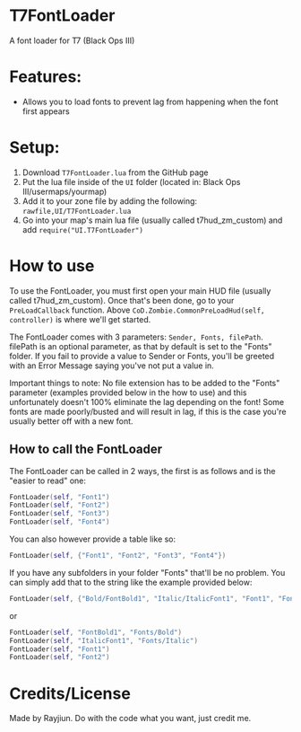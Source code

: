 # T7FontLoader
A font loader for T7 (Black Ops III)

# Features: 
- Allows you to load fonts to prevent lag from happening when the font first appears

# Setup: 
1. Download `T7FontLoader.lua` from the GitHub page 
2. Put the lua file inside of the `UI` folder (located in: Black Ops III/usermaps/yourmap)
3. Add it to your zone file by adding the following: `rawfile,UI/T7FontLoader.lua`
4. Go into your map's main lua file (usually called t7hud_zm_custom) and add `require("UI.T7FontLoader")`

# How to use
To use the FontLoader, you must first open your main HUD file (usually called t7hud_zm_custom). Once that's been done, go to your `PreLoadCallback` function. Above `CoD.Zombie.CommonPreLoadHud(self, controller)` is where we'll get started.

The FontLoader comes with 3 parameters: `Sender, Fonts, filePath`. filePath is an optional parameter, as that by default is set to the "Fonts" folder. If you fail to provide a value to Sender or Fonts, you'll be greeted with an Error Message saying you've not put a value in.

Important things to note: No file extension has to be added to the "Fonts" parameter (examples provided below in the how to use) and this unfortunately doesn't 100% eliminate the lag depending on the font! Some fonts are made poorly/busted and will result in lag, if this is the case you're usually better off with a new font.

## How to call the FontLoader

The FontLoader can be called in 2 ways, the first is as follows and is the "easier to read" one:

```lua
FontLoader(self, "Font1")
FontLoader(self, "Font2")
FontLoader(self, "Font3")
FontLoader(self, "Font4")
```
You can also however provide a table like so:
```lua
FontLoader(self, {"Font1", "Font2", "Font3", "Font4"})
```

If you have any subfolders in your folder "Fonts" that'll be no problem. You can simply add that to the string like the example provided below:
```lua
FontLoader(self, {"Bold/FontBold1", "Italic/ItalicFont1", "Font1", "Font2"})
```
or
```lua
FontLoader(self, "FontBold1", "Fonts/Bold")
FontLoader(self, "ItalicFont1", "Fonts/Italic")
FontLoader(self, "Font1")
FontLoader(self, "Font2")
```

# Credits/License
Made by Rayjiun. Do with the code what you want, just credit me.
